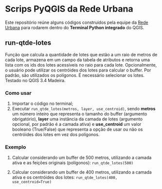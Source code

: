 # Scrips PyQGIS da Rede Urbana

Este repositório reúne alguns códigos construídos pela equipe da [Rede Urbana](https://aredeurbana.com)
 para rodarem dentro do **Terminal Python integrado** do QGIS.

## run-qtde-lotes

Função que calcula a quantidade de lotes que estão a um raio de <metros> metros de cada lote, armazena em um campo da tabela de atributos e retorna uma lista com os ids dos lotes acessíveis no raio para cada lote. Opcionalmente, o usuário pode utilizar os centróides dos lotes para calcular o buffer. Por padrão, são utilizados os polígonos. É necessário selecionar os lotes. Testado no QGIS 3.4 Madeira.

### Como usar
1. Importar o código no terminal;
2. Executar `run_qtde_lotes(metros, layer, use_centroid)`, sendo **metros** um número inteiro que representa o tamanho do buffer (argumento obrigatório), **layer** uma instância da camada de lotes (argumento opcional, por padrão é a camada ativa) e **use_centroid** um valor booleano (True/False) que representa a opção de usar ou não os centróides dos lotes em vez dos polígonos.

### Exemplo
1. Calcular considerando um buffer de 500 metros, utilizando a camada ativa e as feições originais (polígonos):
`run_qtde_lotes(500)`

1. Calcular considerando um buffer de 400 metros, utilizando a camada ativa e os centróides dos lotes:
`run_qtde_lotes(400, use_centroid=True)`
